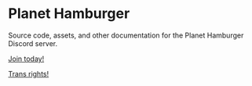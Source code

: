 # Planet Hamburger

Source code, assets, and other documentation for the Planet Hamburger Discord server.

[Join today!](https://discord.gg/Bm4PVDupm5)

[Trans rights!](https://pride-badges.pony.workers.dev/static/v1?label=trans%20rights&stripeWidth=6&stripeColors=5BCEFA,F5A9B8,FFFFFF,F5A9B8,5BCEFA)

